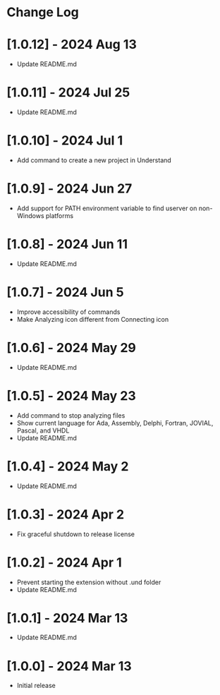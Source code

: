 # Change Log

# [1.0.12] - 2024 Aug 13
- Update README.md

# [1.0.11] - 2024 Jul 25
- Update README.md

# [1.0.10] - 2024 Jul 1
- Add command to create a new project in Understand

# [1.0.9] - 2024 Jun 27
- Add support for PATH environment variable to find userver on non-Windows platforms

# [1.0.8] - 2024 Jun 11
- Update README.md

# [1.0.7] - 2024 Jun 5
- Improve accessibility of commands
- Make Analyzing icon different from Connecting icon

# [1.0.6] - 2024 May 29
- Update README.md

# [1.0.5] - 2024 May 23
- Add command to stop analyzing files
- Show current language for Ada, Assembly, Delphi, Fortran, JOVIAL, Pascal, and VHDL
- Update README.md

# [1.0.4] - 2024 May 2
- Update README.md

# [1.0.3] - 2024 Apr 2
- Fix graceful shutdown to release license

# [1.0.2] - 2024 Apr 1
- Prevent starting the extension without .und folder
- Update README.md

# [1.0.1] - 2024 Mar 13
- Update README.md

# [1.0.0] - 2024 Mar 13
- Initial release

